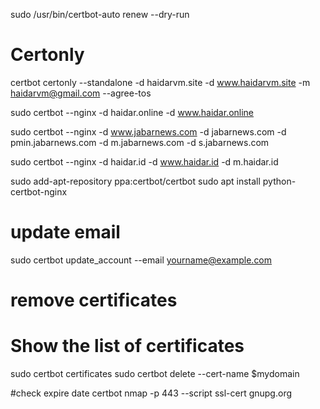 sudo /usr/bin/certbot-auto renew --dry-run

# Certonly

certbot certonly --standalone -d haidarvm.site -d www.haidarvm.site -m haidarvm@gmail.com --agree-tos

sudo certbot --nginx -d haidar.online -d www.haidar.online


sudo certbot --nginx -d www.jabarnews.com -d jabarnews.com -d pmin.jabarnews.com -d m.jabarnews.com -d s.jabarnews.com  

sudo certbot --nginx -d haidar.id -d www.haidar.id -d m.haidar.id 



sudo add-apt-repository ppa:certbot/certbot
sudo apt install python-certbot-nginx


# update email 
sudo certbot update_account --email yourname@example.com


# remove certificates
# Show the list of certificates
sudo certbot certificates
sudo certbot delete --cert-name $mydomain

#check expire date certbot
nmap -p 443 --script ssl-cert gnupg.org